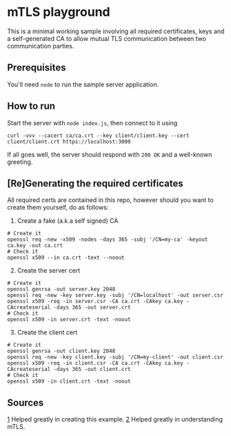 # mTLS playground

This is a minimal working sample involving all required certificates, keys and a self-generated
CA to allow mutual TLS communication between two communication parties.

## Prerequisites

You'll need `node` to run the sample server application.

## How to run

Start the server with `node index.js`, then connect to it using

```
curl -vvv --cacert ca/ca.crt --key client/client.key --cert client/client.crt https://localhost:3000
```

If all goes well, the server should respond with `200 OK` and a well-known greeting.


## [Re]Generating the required certificates

All required certs are contained in this repo, however should you want to create them yourself,
do as follows:

1. Create a fake (a.k.a self signed) CA

```
# Create it
openssl req -new -x509 -nodes -days 365 -subj '/CN=my-ca' -keyout ca.key -out ca.crt
# Check it
openssl x509 --in ca.crt -text --noout
```

2. Create the server cert

```
# Create it
openssl genrsa -out server.key 2048
openssl req -new -key server.key -subj '/CN=localhost' -out server.csr
openssl x509 -req -in server.csr -CA ca.crt -CAkey ca.key -CAcreateserial -days 365 -out server.crt
# Check it
openssl x509 -in server.crt -text -noout
```

3. Create the client cert

```
# Create it
openssl genrsa -out client.key 2048
openssl req -new -key client.key -subj '/CN=my-client' -out client.csr
openssl x509 -req -in client.csr -CA ca.crt -CAkey ca.key -CAcreateserial -days 365 -out client.crt
# Check it
openssl x509 -in client.crt -text -noout
```

## Sources

[1](https://codeburst.io/mutual-tls-authentication-mtls-de-mystified-11fa2a52e9cf) Helped greatly in creating this example.
[2](https://medium.com/@FreedomBen/what-is-mtls-and-how-does-it-work-9dcdbf6c1e41) Helped greatly in understanding mTLS.
